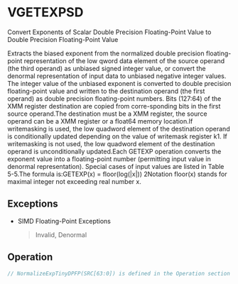 # VGETEXPSD

Convert Exponents of Scalar Double Precision Floating-Point Value to Double Precision Floating-Point Value

Extracts the biased exponent from the normalized double precision floating-point representation of the low qword data element of the source operand (the third operand) as unbiased signed integer value, or convert the denormal representation of input data to unbiased negative integer values.
The integer value of the unbiased exponent is converted to double precision floating-point value and written to the destination operand (the first operand) as double precision floating-point numbers.
Bits (127:64) of the XMM register destination are copied from corre-sponding bits in the first source operand.The destination must be a XMM register, the source operand can be a XMM register or a float64 memory location.If writemasking is used, the low quadword element of the destination operand is conditionally updated depending on the value of writemask register k1.
If writemasking is not used, the low quadword element of the destination operand is unconditionally updated.Each GETEXP operation converts the exponent value into a floating-point number (permitting input value in denormal representation).
Special cases of input values are listed in Table 5-5.The formula is:GETEXP(x) = floor(log(|x|)) 2Notation floor(x) stands for maximal integer not exceeding real number x.


## Exceptions

- SIMD Floating-Point Exceptions
  > Invalid, Denormal

## Operation

```C
// NormalizeExpTinyDPFP(SRC[63:0]) is defined in the Operation section of VGETEXPPD// ConvertExpDPFP(SRC[63:0]) is defined in the Operation section of VGETEXPPDVGETEXPSD (EVEX encoded version) IF k1[0] OR *no writemask*THEN DEST[63:0] :=ConvertExpDPFP(SRC2[63:0])ELSE IF *merging-masking*; merging-maskingTHEN *DEST[63:0] remains unchanged*ELSE ; zeroing-maskingDEST[63:0] := 0FIFI;Intel C/C++ Compiler Intrinsic EquivalentVGETEXPSD __m128d _mm_getexp_sd( __m128d a, __m128d b);VGETEXPSD __m128d _mm_mask_getexp_sd(__m128d s, __mmask8 k, __m128d a, __m128d b);VGETEXPSD __m128d _mm_maskz_getexp_sd( __mmask8 k, __m128d a, __m128d b);VGETEXPSD __m128d _mm_getexp_round_sd( __m128d a, __m128d b, int sae);VGETEXPSD __m128d _mm_mask_getexp_round_sd(__m128d s, __mmask8 k, __m128d a, __m128d b, int sae);VGETEXPSD __m128d _mm_maskz_getexp_round_sd( __mmask8 k, __m128d a, __m128d b, int sae);
```
